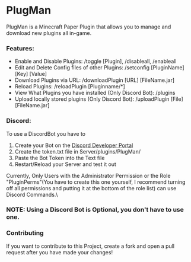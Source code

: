 # PlugMan
PlugMan is a Minecraft Paper Plugin that allows you to manage and download new plugins all in-game.
### Features:
- Enable and Disable Plugins: /toggle [Plugin], /disableall, /enableall
- Edit and Delete Config files of other Plugins: /setconfig [PluginName] [Key] [Value]
- Download Plugins via URL: /downloadPlugin [URL] [FileName.jar]
- Reload Plugins: /reloadPlugin [Pluginname/*]
- View What Plugins you have installed (Only Discord Bot): /plugins
- Upload locally stored plugins (Only Discord Bot): /uploadPlugin [File] [FileName.jar]
### Discord:
To use a DiscordBot you have to
1. Create your Bot on the [Discord Developer Portal](https://discord.com/developers/applications)
2. Create the token.txt file in Server/plugins/PlugMan/
3. Paste the Bot Token into the Text file
4. Restart/Reload your Server and test it out

Currently, Only Users with the Administrator Permission or the Role "PluginPerms"(You have to create this one yourself, I recommend turning off all permissions and putting it at the bottom of the role list) can use Discord Commands.\
### NOTE: Using a Discord Bot is Optional, you don't have to use one.
### Contributing
If you want to contribute to this Project, create a fork and open a pull request after you have made your changes!